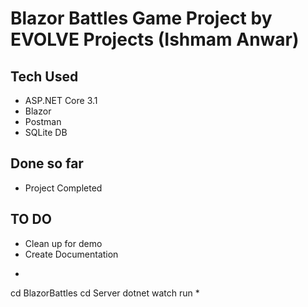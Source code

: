 # Blazor Battles Game Project by EVOLVE Projects (Ishmam Anwar)

## Tech Used

 - ASP.NET Core 3.1
 - Blazor
 - Postman
 - SQLite DB

## Done so far

 - Project Completed

## TO DO

 - Clean up for demo
 - Create Documentation


*
cd BlazorBattles
cd Server
dotnet watch run
*


